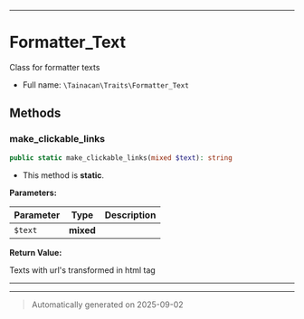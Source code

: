 ***

# Formatter_Text

Class for formatter texts



* Full name: `\Tainacan\Traits\Formatter_Text`




## Methods


### make_clickable_links



```php
public static make_clickable_links(mixed $text): string
```



* This method is **static**.




**Parameters:**

| Parameter | Type | Description |
|-----------|------|-------------|
| `$text` | **mixed** |  |


**Return Value:**

Texts with url's transformed in html tag <a>




***

***
> Automatically generated on 2025-09-02

